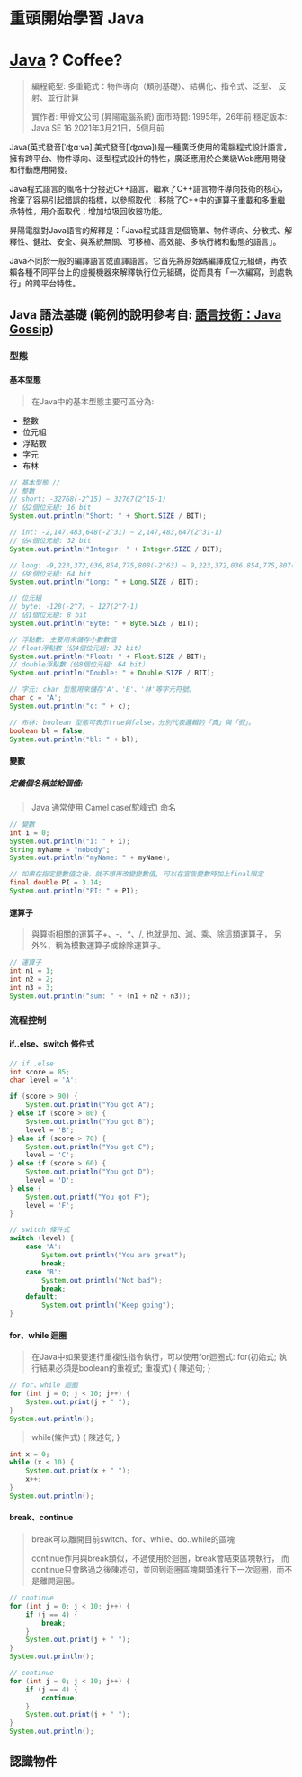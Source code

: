 # 重頭開始學習 Java

# [Java](https://zh.wikipedia.org/wiki/Java) ? Coffee?

> 編程範型:	多重範式：物件導向（類別基礎）、結構化、指令式、泛型、
> 反射、並行計算
>
>
> 實作者:	甲骨文公司 (昇陽電腦系統)
> 面市時間:	1995年，​26年前
> 穩定版本: Java SE 16 2021年3月21日，​5個月前

Java(英式發音[ˈʤɑːvə],美式發音[ˈʤɑvə])是一種廣泛使用的電腦程式設計語言，擁有跨平台、物件導向、泛型程式設計的特性，廣泛應用於企業級Web應用開發和行動應用開發。

Java程式語言的風格十分接近C++語言。繼承了C++語言物件導向技術的核心，捨棄了容易引起錯誤的指標，以參照取代；移除了C++中的運算子重載和多重繼承特性，用介面取代；增加垃圾回收器功能。

昇陽電腦對Java語言的解釋是：「Java程式語言是個簡單、物件導向、分散式、解釋性、健壯、安全、與系統無關、可移植、高效能、多執行緒和動態的語言」。

Java不同於一般的編譯語言或直譯語言。它首先將原始碼編譯成位元組碼，再依賴各種不同平台上的虛擬機器來解釋執行位元組碼，從而具有「一次編寫，到處執行」的跨平台特性。

## Java 語法基礎 (範例的說明參考自: [語言技術：Java Gossip](https://openhome.cc/Gossip/Java/))
### 型態
#### 基本型態
> 在Java中的基本型態主要可區分為:
* 整數
* 位元組
* 浮點數
* 字元
* 布林

``` java
// 基本型態 //
// 整數
// short: -32768(-2^15) ~ 32767(2^15-1)
// 佔2個位元組: 16 bit
System.out.println("Short: " + Short.SIZE / BIT);

// int: -2,147,483,648(-2^31) ~ 2,147,483,647(2^31-1)
// 佔4個位元組: 32 bit
System.out.println("Integer: " + Integer.SIZE / BIT);

// long: -9,223,372,036,854,775,808(-2^63) ~ 9,223,372,036,854,775,807(2^63-1)
// 佔8個位元組: 64 bit
System.out.println("Long: " + Long.SIZE / BIT);

// 位元組
// byte: -128(-2^7) ~ 127(2^7-1)
// 佔1個位元組: 8 bit
System.out.println("Byte: " + Byte.SIZE / BIT);

// 浮點數: 主要用來儲存小數數值
// float浮點數（佔4個位元組: 32 bit）
System.out.println("Float: " + Float.SIZE / BIT);
// double浮點數（佔8個位元組: 64 bit）
System.out.println("Double: " + Double.SIZE / BIT);

// 字元: char 型態用來儲存'A'、'B'、'林'等字元符號。
char c = 'A';
System.out.println("c: " + c);

// 布林: boolean 型態可表示true與false，分別代表邏輯的「真」與「假」。
boolean bl = false;
System.out.println("bl: " + bl);
```

#### 變數
##### 定義個名稱並給個值:
> Java 通常使用 Camel case(駝峰式) 命名

``` java
// 變數
int i = 0;
System.out.println("i: " + i);
String myName = "nobody";
System.out.println("myName: " + myName);

// 如果在指定變數值之後，就不想再改變變數值, 可以在宣告變數時加上final限定
final double PI = 3.14;
System.out.println("PI: " + PI);
```

#### 運算子
> 與算術相關的運算子+、-、*、/,
> 也就是加、減、乘、除這類運算子，
> 另外%，稱為模數運算子或餘除運算子。

``` java
// 運算子
int n1 = 1;
int n2 = 2;
int n3 = 3;
System.out.println("sum: " + (n1 + n2 + n3));
```

### 流程控制
#### if..else、switch 條件式

``` java
// if..else
int score = 85;
char level = 'A';

if (score > 90) {
    System.out.println("You got A");
} else if (score > 80) {
    System.out.println("You got B");
    level = 'B';
} else if (score > 70) {
    System.out.println("You got C");
    level = 'C';
} else if (score > 60) {
    System.out.println("You got D");
    level = 'D';
} else {
    System.out.printf("You got F");
    level = 'F';
}

// switch 條件式
switch (level) {
    case 'A':
        System.out.println("You are great");
        break;
    case 'B':
        System.out.println("Not bad");
        break;
    default:
        System.out.println("Keep going");
}
```

#### for、while 迴圈
> 在Java中如果要進行重複性指令執行，可以使用for迴圈式:
> for(初始式; 執行結果必須是boolean的重複式; 重複式) {
>    陳述句;
>}

``` java
// for、while 迴圈
for (int j = 0; j < 10; j++) {
    System.out.print(j + " ");
}
System.out.println();
```

> while(條件式) {
>    陳述句;
>}
>

``` java
int x = 0;
while (x < 10) {
    System.out.print(x + " ");
    x++;
}
System.out.println();
```

#### break、continue
> break可以離開目前switch、for、while、do..while的區塊
> 
> continue作用與break類似，不過使用於迴圈，break會結束區塊執行，
> 而continue只會略過之後陳述句，並回到迴圈區塊開頭進行下一次迴圈，而不是離開迴圈。

``` java
// continue
for (int j = 0; j < 10; j++) {
    if (j == 4) {
        break;
    }
    System.out.print(j + " ");
}
System.out.println();

// continue
for (int j = 0; j < 10; j++) {
    if (j == 4) {
        continue;
    }
    System.out.print(j + " ");
}
System.out.println();
```

## 認識物件
